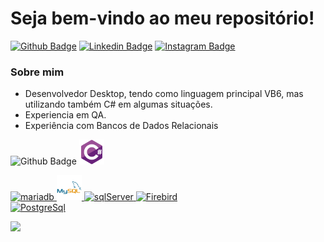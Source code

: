 # Seja bem-vindo ao meu repositório!

[![Github Badge](https://img.shields.io/badge/-Github-000?style=flat-square&logo=Github&logoColor=white&link=https://github.com/andrelsehnem)](https://github.com/andrelsehnem)
[![Linkedin Badge](https://img.shields.io/badge/-LinkedIn-blue?style=flat-square&logo=Linkedin&logoColor=white&link=https://www.linkedin.com/in/andré-luis-sehnem-94033194/)](https://www.linkedin.com/in/andré-luis-sehnem-94033194/)
[![Instagram Badge](https://img.shields.io/badge/Instagram-E4405F?style=for-the-badge&logo=instagram&logoColor=white&link=https://www.instagram.com/andrelsehnem)](https://www.instagram.com/andrelsehnem)


### Sobre mim
- Desenvolvedor Desktop, tendo como linguagem principal VB6, mas utilizando também C# em algumas situações.
- Experiencia em QA.
- Experiência com Bancos de Dados Relacionais

![Github Badge](https://img.shields.io/badge/-VB6-orange)
<a href="https://www.w3schools.com/cs/" target="_blank" rel="noreferrer"> <img src="https://raw.githubusercontent.com/devicons/devicon/master/icons/csharp/csharp-original.svg" alt="csharp" width="40" height="40"/> </a>


<a href="https://mariadb.org/" target="_blank" rel="noreferrer"> <img src="https://www.vectorlogo.zone/logos/mariadb/mariadb-icon.svg" alt="mariadb" width="40" height="40"/> </a> 
<a href="https://www.mysql.com/" target="_blank" rel="noreferrer"> <img src="https://raw.githubusercontent.com/devicons/devicon/master/icons/mysql/mysql-original-wordmark.svg" alt="mysql" width="40" height="40"/>
<a href="" target="_blank" rel="noreferrer"> <img src="https://cdn-icons-png.flaticon.com/512/5968/5968364.png" alt="sqlServer" width="40" height="40"/> 
<a href="" target="_blank" rel="noreferrer"> <img src="https://upload.wikimedia.org/wikipedia/commons/thumb/8/8e/Firebird_logo.svg/353px-Firebird_logo.svg.png" alt="Firebird" width="40" height="40"/>  
<a href="" target="_blank" rel="noreferrer"> <img src="https://www.vectorlogo.zone/logos/postgresql/postgresql-icon.svg" alt="PostgreSql" width="40" height="40"/> 


![](http://github-profile-summary-cards.vercel.app/api/cards/most-commit-language?username=andrelsehnem&theme=github_dark)


<!--
**andrelsehnem/andrelsehnem** is a ✨ _special_ ✨ repository because its `README.md` (this file) appears on your GitHub profile.

Here are some ideas to get you started:

- 🔭 I’m currently working on ...
- 🌱 I’m currently learning ...
- 👯 I’m looking to collaborate on ...
- 🤔 I’m looking for help with ...
- 💬 Ask me about ...
- 📫 How to reach me: ...
- 😄 Pronouns: ...
- ⚡ Fun fact: ...
-->
